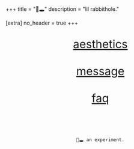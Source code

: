+++
title = "🐇🕳️"
description = "lil rabbithole."

[extra]
no_header = true
+++

<div style="text-align: center; margin-top: 30px; font-size: 30px;">
    <a href="/aesthetics/">aesthetics</a>
    <br><br>
    <a href="/message/">message</a>
    <br><br>
    <a href="/faq/">faq</a>
    <br><br><br>
    <pre style="font-size: 12px;">🐇🕳️ an experiment.</pre>
</div>